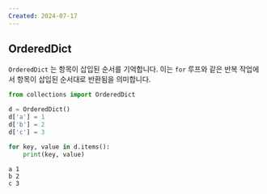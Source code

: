 ```yaml
---
Created: 2024-07-17
---
```


## OrderedDict

`OrderedDict` 는 항목이 삽입된 순서를 기억합니다. 이는 `for` 루프와 같은 반복 작업에서 항목이 삽입된 순서대로 반환됨을 의미합니다.

```python
from collections import OrderedDict

d = OrderedDict()
d['a'] = 1
d['b'] = 2
d['c'] = 3

for key, value in d.items():
    print(key, value)
```

```
a 1
b 2
c 3
```

